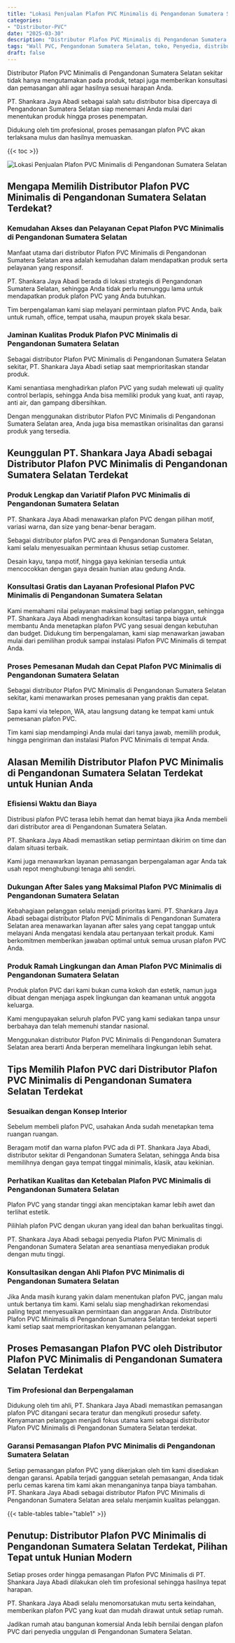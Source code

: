 ```yaml
---
title: "Lokasi Penjualan Plafon PVC Minimalis di Pengandonan Sumatera Selatan"
categories: 
- "Distributor-PVC"
date: "2025-03-30"
description: "Distributor Plafon PVC Minimalis di Pengandonan Sumatera Selatan untuk tempat tinggal, perkantoran, dan toko. Material terbaik, pilihan motif, variasi warna menarik, beserta jasa penempatan dikerjakan oleh teknisi berpengalaman dan garansi resmi!|Jasa distribusi Plafon PVC Minimalis di Pengandonan Sumatera Selatan bagi keperluan hunian, perkantoran, atau ritel, dengan panel terbaik dan instalasi oleh tim ahli dan garansi resmi.|Alternatif Plafon PVC Minimalis di Pengandonan Sumatera Selatan yang terpercaya untuk hunian, office, dan ritel, dengan produk berkualitas dan instalasi dikerjakan oleh teknisi profesional dan kepastian resmi.|Penyediaan Plafon PVC Minimalis di Pengandonan Sumatera Selatan untuk tempat tinggal, perkantoran, dan gerai, beserta material terbaik dan pemasangan oleh teknisi profesional, disertai dengan garansi resmi.}"
tags: "Wall PVC, Pengandonan Sumatera Selatan, toko, Penyedia, distributor"
draft: false
---
```


Distributor Plafon PVC Minimalis di Pengandonan Sumatera Selatan sekitar tidak hanya mengutamakan pada produk, tetapi juga memberikan konsultasi dan pemasangan ahli agar hasilnya sesuai harapan Anda.

PT. Shankara Jaya Abadi sebagai salah satu distributor bisa dipercaya di Pengandonan Sumatera Selatan siap menemani Anda mulai dari menentukan produk hingga proses penempatan.

Didukung oleh tim profesional, proses pemasangan plafon PVC akan terlaksana mulus dan hasilnya memuaskan.

{{< toc >}}

![Lokasi Penjualan Plafon PVC Minimalis di Pengandonan Sumatera Selatan](/images/Distributor-PVC/Lokasi-Penjualan-Plafon-PVC-Minimalis-di-Pengandonan-Sumatera-Selatan.png)


## Mengapa Memilih Distributor Plafon PVC Minimalis di Pengandonan Sumatera Selatan Terdekat?

### Kemudahan Akses dan Pelayanan Cepat Plafon PVC Minimalis di Pengandonan Sumatera Selatan

Manfaat utama dari distributor Plafon PVC Minimalis di Pengandonan Sumatera Selatan area adalah kemudahan dalam mendapatkan produk serta pelayanan yang responsif.

PT. Shankara Jaya Abadi berada di lokasi strategis di Pengandonan Sumatera Selatan, sehingga Anda tidak perlu menunggu lama untuk mendapatkan produk plafon PVC yang Anda butuhkan.

Tim berpengalaman kami siap melayani permintaan plafon PVC Anda, baik untuk rumah, office, tempat usaha, maupun proyek skala besar.

### Jaminan Kualitas Produk Plafon PVC Minimalis di Pengandonan Sumatera Selatan

Sebagai distributor Plafon PVC Minimalis di Pengandonan Sumatera Selatan sekitar, PT. Shankara Jaya Abadi setiap saat memprioritaskan standar produk.

Kami senantiasa menghadirkan plafon PVC yang sudah melewati uji quality control berlapis, sehingga Anda bisa memiliki produk yang kuat, anti rayap, anti air, dan gampang dibersihkan.

Dengan menggunakan distributor Plafon PVC Minimalis di Pengandonan Sumatera Selatan area, Anda juga bisa memastikan orisinalitas dan garansi produk yang tersedia.

## Keunggulan PT. Shankara Jaya Abadi sebagai Distributor Plafon PVC Minimalis di Pengandonan Sumatera Selatan Terdekat

### Produk Lengkap dan Variatif Plafon PVC Minimalis di Pengandonan Sumatera Selatan

PT. Shankara Jaya Abadi menawarkan plafon PVC dengan pilihan motif, variasi warna, dan size yang benar-benar beragam.

Sebagai distributor plafon PVC area di Pengandonan Sumatera Selatan, kami selalu menyesuaikan permintaan khusus setiap customer.

Desain kayu, tanpa motif, hingga gaya kekinian tersedia untuk mencocokkan dengan gaya desain hunian atau gedung Anda.

### Konsultasi Gratis dan Layanan Profesional Plafon PVC Minimalis di Pengandonan Sumatera Selatan

Kami memahami nilai pelayanan maksimal bagi setiap pelanggan, sehingga PT. Shankara Jaya Abadi menghadirkan konsultasi tanpa biaya untuk membantu Anda menetapkan plafon PVC yang sesuai dengan kebutuhan dan budget. Didukung tim berpengalaman, kami siap menawarkan jawaban mulai dari pemilihan produk sampai instalasi Plafon PVC Minimalis di tempat Anda.

### Proses Pemesanan Mudah dan Cepat Plafon PVC Minimalis di Pengandonan Sumatera Selatan

Sebagai distributor Plafon PVC Minimalis di Pengandonan Sumatera Selatan sekitar, kami menawarkan proses pemesanan yang praktis dan cepat.

Sapa kami via telepon, WA, atau langsung datang ke tempat kami untuk pemesanan plafon PVC.

Tim kami siap mendampingi Anda mulai dari tanya jawab, memilih produk, hingga pengiriman dan instalasi Plafon PVC Minimalis di tempat Anda.

## Alasan Memilih Distributor Plafon PVC Minimalis di Pengandonan Sumatera Selatan Terdekat untuk Hunian Anda

### Efisiensi Waktu dan Biaya

Distribusi plafon PVC terasa lebih hemat dan hemat biaya jika Anda membeli dari distributor area di Pengandonan Sumatera Selatan.

PT. Shankara Jaya Abadi memastikan setiap permintaan dikirim on time dan dalam situasi terbaik.

Kami juga menawarkan layanan pemasangan berpengalaman agar Anda tak usah repot menghubungi tenaga ahli sendiri.

### Dukungan After Sales yang Maksimal Plafon PVC Minimalis di Pengandonan Sumatera Selatan

Kebahagiaan pelanggan selalu menjadi prioritas kami. PT. Shankara Jaya Abadi sebagai distributor Plafon PVC Minimalis di Pengandonan Sumatera Selatan area menawarkan layanan after sales yang cepat tanggap untuk melayani Anda mengatasi kendala atau pertanyaan terkait produk. Kami berkomitmen memberikan jawaban optimal untuk semua urusan plafon PVC Anda.

### Produk Ramah Lingkungan dan Aman Plafon PVC Minimalis di Pengandonan Sumatera Selatan

Produk plafon PVC dari kami bukan cuma kokoh dan estetik, namun juga dibuat dengan menjaga aspek lingkungan dan keamanan untuk anggota keluarga.

Kami mengupayakan seluruh plafon PVC yang kami sediakan tanpa unsur berbahaya dan telah memenuhi standar nasional.

Menggunakan distributor Plafon PVC Minimalis di Pengandonan Sumatera Selatan area berarti Anda berperan memelihara lingkungan lebih sehat.

## Tips Memilih Plafon PVC dari Distributor Plafon PVC Minimalis di Pengandonan Sumatera Selatan Terdekat

### Sesuaikan dengan Konsep Interior

Sebelum membeli plafon PVC, usahakan Anda sudah menetapkan tema ruangan ruangan.

Beragam motif dan warna plafon PVC ada di PT. Shankara Jaya Abadi, distributor sekitar di Pengandonan Sumatera Selatan, sehingga Anda bisa memilihnya dengan gaya tempat tinggal minimalis, klasik, atau kekinian.

### Perhatikan Kualitas dan Ketebalan Plafon PVC Minimalis di Pengandonan Sumatera Selatan

Plafon PVC yang standar tinggi akan menciptakan kamar lebih awet dan terlihat estetik.

Pilihlah plafon PVC dengan ukuran yang ideal dan bahan berkualitas tinggi.

PT. Shankara Jaya Abadi sebagai penyedia Plafon PVC Minimalis di Pengandonan Sumatera Selatan area senantiasa menyediakan produk dengan mutu tinggi.

### Konsultasikan dengan Ahli Plafon PVC Minimalis di Pengandonan Sumatera Selatan

Jika Anda masih kurang yakin dalam menentukan plafon PVC, jangan malu untuk bertanya tim kami. Kami selalu siap menghadirkan rekomendasi paling tepat menyesuaikan permintaan dan anggaran Anda. Distributor Plafon PVC Minimalis di Pengandonan Sumatera Selatan terdekat seperti kami setiap saat memprioritaskan kenyamanan pelanggan.

## Proses Pemasangan Plafon PVC oleh Distributor Plafon PVC Minimalis di Pengandonan Sumatera Selatan Terdekat

### Tim Profesional dan Berpengalaman

Didukung oleh tim ahli, PT. Shankara Jaya Abadi memastikan pemasangan plafon PVC ditangani secara teratur dan mengikuti prosedur safety. Kenyamanan pelanggan menjadi fokus utama kami sebagai distributor Plafon PVC Minimalis di Pengandonan Sumatera Selatan terdekat.

### Garansi Pemasangan Plafon PVC Minimalis di Pengandonan Sumatera Selatan

Setiap pemasangan plafon PVC yang dikerjakan oleh tim kami disediakan dengan garansi. Apabila terjadi gangguan setelah pemasangan, Anda tidak perlu cemas karena tim kami akan menanganinya tanpa biaya tambahan. PT. Shankara Jaya Abadi sebagai distributor Plafon PVC Minimalis di Pengandonan Sumatera Selatan area selalu menjamin kualitas pelanggan.

{{< table-tables table="table1" >}}

## Penutup: Distributor Plafon PVC Minimalis di Pengandonan Sumatera Selatan Terdekat, Pilihan Tepat untuk Hunian Modern

Setiap proses order hingga pemasangan Plafon PVC Minimalis di PT. Shankara Jaya Abadi dilakukan oleh tim profesional sehingga hasilnya tepat harapan.

PT. Shankara Jaya Abadi selalu menomorsatukan mutu serta keindahan, memberikan plafon PVC yang kuat dan mudah dirawat untuk setiap rumah.

Jadikan rumah atau bangunan komersial Anda lebih bernilai dengan plafon PVC dari penyedia unggulan di Pengandonan Sumatera Selatan.